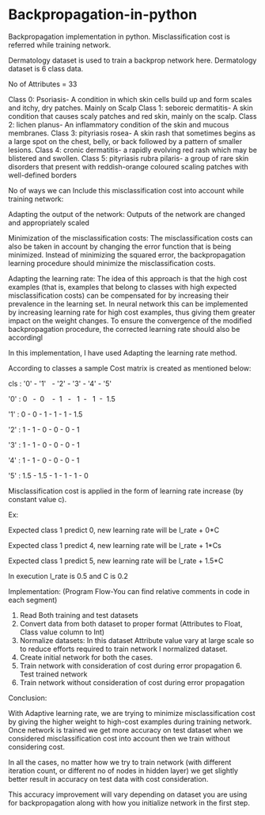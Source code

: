 # Backpropagation-in-python
Backpropagation implementation in python. Misclassification cost is referred while training network.

Dermatology dataset is used to train a backprop network here. Dermatology dataset is 6 class data.

No of Attributes = 33

Class 0: Psoriasis- A condition in which skin cells build up and form scales and itchy, dry patches. Mainly on Scalp
Class 1: seboreic dermatitis- A skin condition that causes scaly patches and red skin, mainly on the scalp.
Class 2: lichen planus- An inflammatory condition of the skin and mucous membranes.
Class 3: pityriasis rosea- A skin rash that sometimes begins as a large spot on the chest, belly, or back followed by a pattern of smaller lesions.
Class 4: cronic dermatitis- a rapidly evolving red rash which may be blistered and swollen.
Class 5: pityriasis rubra pilaris- a group of rare skin disorders that present with reddish-orange coloured scaling patches with well-defined borders

No of ways we can Include this misclassification cost into account while training network:

Adapting the output of the network: Outputs of the network are changed and appropriately scaled

Minimization of the misclassification costs: The misclassification costs can also be taken in account by changing the error function that is being minimized. Instead of minimizing the squared error, the backpropagation learning procedure should minimize the misclassification costs.

Adapting the learning rate: The idea of this approach is that the high cost examples (that is, examples that belong to classes with high expected misclassification costs) can be compensated for by increasing their prevalence in the learning set. In neural network this can be implemented by increasing learning rate for high cost examples, thus giving them greater impact on the weight changes. To ensure the convergence of the modified backpropagation procedure, the corrected learning rate should also be accordingl

In this implementation, I have used Adapting the learning rate method.

According to classes a sample Cost matrix is created as mentioned below:

cls :  '0' -   '1'   -  '2'  -   '3' -   '4'  -    '5'
        
'0' :   0   -   0    -   1   -    1  -    1   -   1.5

'1' :   0   -   0    -   1   -    1  -    1   -   1.5

'2' :   1   -   1    -   0   -    0  -    0   -    1

'3' :   1   -   1    -   0   -    0  -    0   -    1

'4' :   1   -   1    -   0   -    0  -    0   -    1

'5' :  1.5  -   1.5  -   1   -    1  -    1   -    0

Misclassification cost is applied in the form of learning rate increase (by constant value c).

Ex:

Expected class 1 predict 0, new learning rate will be l_rate + 0*C

Expected class 1 predict 4, new learning rate will be l_rate + 1*Cs

Expected class 1 predict 5, new learning rate will be l_rate + 1.5*C

In execution l_rate is 0.5 and C is 0.2

Implementation: (Program Flow-You can find relative comments in code in each segment)

1. Read Both training and test datasets
2. Convert data from both dataset to proper format (Attributes to Float, Class value column to Int)
3. Normalize datasets: In this dataset Attribute value vary at large scale so to reduce efforts required to train network I normalized dataset.
4. Create initial network for both the cases.
5. Train network with consideration of cost during error propagation 6. Test trained network
7. Train network without consideration of cost during error propagation

Conclusion:

With Adaptive learning rate, we are trying to minimize misclassification cost by giving the higher weight to high-cost examples during training network. Once network is trained we get more accuracy on test dataset when we considered misclassification cost into account then we train without considering cost.

In all the cases, no matter how we try to train network (with different iteration count, or different no of nodes in hidden layer) we get slightly better result in accuracy on test data with cost consideration.

This accuracy improvement will vary depending on dataset you are using for backpropagation along with how you initialize network in the first step.
